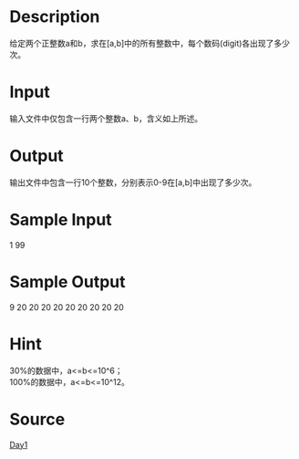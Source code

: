 
# Description

<div class="content">	给定两个正整数a和b，求在[a,b]中的所有整数中，每个数码(digit)各出现了多少次。
</div>

# Input

<div class="content">	输入文件中仅包含一行两个整数a、b，含义如上所述。
</div>

# Output

<div class="content">	输出文件中包含一行10个整数，分别表示0-9在[a,b]中出现了多少次。
</div>

# Sample Input

<div class="content"><span class="sampledata">	1 99<br/>
</span></div>

# Sample Output

<div class="content"><span class="sampledata">	9 20 20 20 20 20 20 20 20 20<br/>
</span></div>

# Hint

<div class="content"><p>30%的数据中，a&lt;=b&lt;=10^6；<br/>
	100%的数据中，a&lt;=b&lt;=10^12。<br/>
</p></div>

# Source

<div class="content"><p><a href="problemset.php?search=Day1">Day1</a></p></div>

